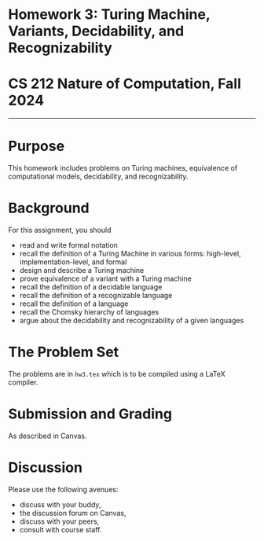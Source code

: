 # Homework 3: Turing Machine, Variants, Decidability, and Recognizability
# CS 212 Nature of Computation, Fall 2024

---

# Purpose

This homework includes problems on Turing machines, equivalence of computational models, decidability, and recognizability.

# Background

For this assignment, you should

- read and write formal notation
- recall the definition of a Turing Machine in various forms: high-level, implementation-level, and formal
- design and describe a Turing machine
- prove equivalence of a variant with a Turing machine
- recall the definition of a decidable language
- recall the definition of a recognizable language
- recall the definition of a language
- recall the Chomsky hierarchy of languages
- argue about the decidability and recognizability of a given languages

# The Problem Set

The problems are in `hw3.tex` which is to be compiled using a LaTeX compiler.

# Submission and Grading

As described in Canvas.

# Discussion

Please use the following avenues:

- discuss with your buddy,
- the discussion forum on Canvas,
- discuss with your peers,
- consult with course staff.


